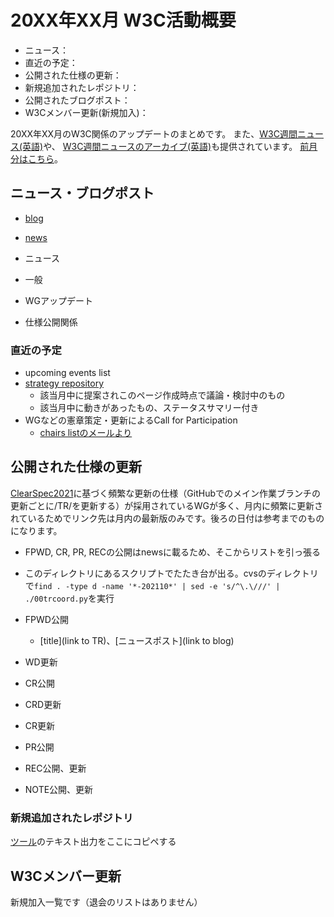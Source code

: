 # 20XX年XX月 W3C活動概要

- ニュース：
- 直近の予定：
- 公開された仕様の更新：
- 新規追加されたレポジトリ：
- 公開されたブログポスト：
- W3Cメンバー更新(新規加入)：

20XX年XX月のW3C関係のアップデートのまとめです。
また、[W3C週間ニュース(英語)](https://www.w3.org/News/Public/)や、
[W3C週間ニュースのアーカイブ(英語)](https://lists.w3.org/Archives/Public/w3c-announce/20XXXXXXXX/subject.html)も提供されています。
[前月分はこちら](20XXXX.md)。

## ニュース・ブログポスト

* [blog](https://www.w3.org/blog/)
* [news](https://www.w3.org/blog/news/)

* ニュース
* 一般
* WGアップデート
* 仕様公開関係


### 直近の予定

* upcoming events list
* [strategy repository](https://github.com/w3c/strategy/issues)
  * 該当月中に提案されこのページ作成時点で議論・検討中のもの
  * 該当月中に動きがあったもの、ステータスサマリー付き
* WGなどの憲章策定・更新によるCall for Participation
  * [chairs listのメールより](https://lists.w3.org/Archives/Member/chairs/)

## 公開された仕様の更新

[ClearSpec2021](https://github.com/w3c/tr-pages/blob/main/clearspec2021.md)に基づく頻繁な更新の仕様（GitHubでのメイン作業ブランチの更新ごとに/TR/を更新する）が採用されているWGが多く、月内に頻繁に更新されているためでリンク先は月内の最新版のみです。後ろの日付は参考までのものになります。

* FPWD, CR, PR, RECの公開はnewsに載るため、そこからリストを引っ張る
* このディレクトリにあるスクリプトでたたき台が出る。cvsのディレクトリで`find . -type d -name '*-202110*' | sed -e 's/^\.\///' | ./00trcoord.py`を実行

* FPWD公開
  * [title](link to TR)、[ニュースポスト](link to blog)
* WD更新
* CR公開
* CRD更新
* CR更新
* PR公開
* REC公開、更新
* NOTE公開、更新

### 新規追加されたレポジトリ

[ツール](https://w3ckeio.github.io/monthly-summary/00ListRepo.html)のテキスト出力をここにコピペする

## W3Cメンバー更新

新規加入一覧です（退会のリストはありません）
